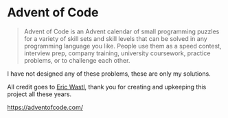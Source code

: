 # Advent of Code

> Advent of Code is an Advent calendar of small programming puzzles for a variety of skill sets and skill levels that can be solved in any programming language you like. People use them as a speed contest, interview prep, company training, university coursework, practice problems, or to challenge each other.

I have not designed any of these problems, these are only my solutions.

All credit goes to [Eric Wastl](http://was.tl/), thank you for creating and upkeeping this project all these years.

https://adventofcode.com/
